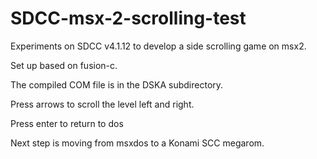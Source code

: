 # SDCC-msx-2-scrolling-test

Experiments on SDCC v4.1.12 to develop a side scrolling game on msx2.

Set up based on fusion-c.

The compiled COM file is in the DSKA subdirectory. 

Press arrows to scroll the level left and right.

Press enter to return to dos

Next step is moving from msxdos to a Konami SCC megarom.
